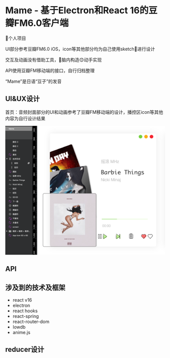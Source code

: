 # Mame - 基于Electron和React 16的豆瓣FM6.0客户端

👤个人项目

UI部分参考豆瓣FM6.0 iOS，icon等其他部分均为自己使用sketch💎进行设计

交互及动画没有借助工具，🧠脑内构造😊动手实现

API使用豆瓣FM移动端的接口，自行归档整理

“Mame”是日语“豆子”的发音

## UI&UX设计

首页：音频封面部分的UI和动画参考了豆瓣FM移动端的设计，播控区icon等其他内容为自行设计结果

![首页-音频播放页设计](assets/images/main.png)

## API

## 涉及到的技术及框架

- react v16
- electron
- react hooks
- react-spring
- react-router-dom
- lowdb
- anime.js

## reducer设计
